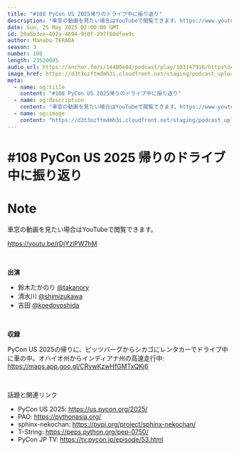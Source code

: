 ```yaml
---
title: "#108 PyCon US 2025帰りのドライブ中に振り返り"
description: "車窓の動画を見たい場合はYouTubeで閲覧できます。https://www.youtube.com/watch?v=rDjYzlPW7hM&https://youtu.be/rDjYzlPW7hM出"
date: Sun, 25 May 2025 02:00:00 GMT
id: 20a5b3ee-492a-4694-9c0f-297f80dfee9c
author: Manabu TERADA
season: 3
number: 108
length: 23520085
audio_url: https://anchor.fm/s/14480e04/podcast/play/103147916/https%3A%2F%2Fd3ctxlq1ktw2nl.cloudfront.net%2Fstaging%2F2025-4-24%2F2e791a3c-246e-435b-634e-0aea4d249c08.mp3
image_href: https://d3t3ozftmdmh3i.cloudfront.net/staging/podcast_uploaded_episode/3302665/3302665-1748113227807-f3fc1ef57bf63.jpg
meta:
  - name: og:title
    content: "#108 PyCon US 2025帰りのドライブ中に振り返り"
  - name: og:description
    content: "車窓の動画を見たい場合はYouTubeで閲覧できます。https://www.youtube.com/watch?v=rDjYzlPW7hM&https://youtu.be/rDjYzlPW7hM出"
  - name: og:image
    content: "https://d3t3ozftmdmh3i.cloudfront.net/staging/podcast_uploaded_episode/3302665/3302665-1748113227807-f3fc1ef57bf63.jpg"
---
```


# #108 PyCon US 2025 帰りのドライブ中に振り返り

<DisplayDate :dateStr="'Sun, 25 May 2025 02:00:00 GMT'" />
<DisplaySeason :season="3" :topic="108" />

# Note

<p>車窓の動画を見たい場合はYouTubeで閲覧できます。</p><p><a href="https://youtu.be/rDjYzlPW7hM" rel="noreferrer nofollow noopener" target="_blank">https://youtu.be/rDjYzlPW7hM</a></p><p><br /></p><p><strong>出演</strong></p><ul><li>鈴木たかのり <a href="https://x.com/takanory" rel="noreferrer nofollow noopener" target="_blank">@</a><a href="https://x.com/takanory" rel="noreferrer nofollow noopener" target="_blank">takanory</a> </li><li>清水川 <a href="https://x.com/shimizukawa" rel="noreferrer nofollow noopener" target="_blank">@</a><a href="https://x.com/shimizukawa" rel="noreferrer nofollow noopener" target="_blank">shimizukawa</a> </li><li>吉田 <a href="https://x.com/koedoyoshida" rel="noreferrer nofollow noopener" target="_blank">@</a><a href="https://x.com/koedoyoshida" rel="noreferrer nofollow noopener" target="_blank">koedoyoshida</a></li></ul><p><br /></p><p><strong>収録</strong></p><p>PyCon US 2025の帰りに、ピッツバーグからシカゴにレンタカーでドライブ中に車の中。オハイオ州からインディアナ州の高速走行中: <a href="https://maps.app.goo.gl/CRvwKzwHfGMTxQKj6" rel="noreferrer nofollow noopener" target="_blank">https://maps.app.goo.gl/CRvwKzwHfGMTxQKj6</a></p><p><br /></p><p>話題と関連リンク</p><ul><li>PyCon US 2025: <a href="https://us.pycon.org/2025/" rel="noreferrer nofollow noopener" target="_blank">https://us.pycon.org/2025/</a></li><li>PAO: <a href="https://pythonasia.org/" rel="noreferrer nofollow noopener" target="_blank">https://pythonasia.org/</a></li><li>sphinx-nekochan: <a href="https://pypi.org/project/sphinx-nekochan/" rel="noreferrer nofollow noopener" target="_blank">https://pypi.org/project/sphinx-nekochan/</a></li><li>T-String: <a href="https://peps.python.org/pep-0750/" rel="noreferrer nofollow noopener" target="_blank">https://peps.python.org/pep-0750/</a></li><li>PyCon JP TV: <a href="https://tv.pycon.jp/episode/53.html" rel="noreferrer nofollow noopener" target="_blank">https://tv.pycon.jp/episode/53.html</a></li></ul>

<Player title="#108 PyCon US 2025帰りのドライブ中に振り返り" 
  audio_url="https://anchor.fm/s/14480e04/podcast/play/103147916/https%3A%2F%2Fd3ctxlq1ktw2nl.cloudfront.net%2Fstaging%2F2025-4-24%2F2e791a3c-246e-435b-634e-0aea4d249c08.mp3" 
  image_href="https://d3t3ozftmdmh3i.cloudfront.net/staging/podcast_uploaded_episode/3302665/3302665-1748113227807-f3fc1ef57bf63.jpg" 
/>
